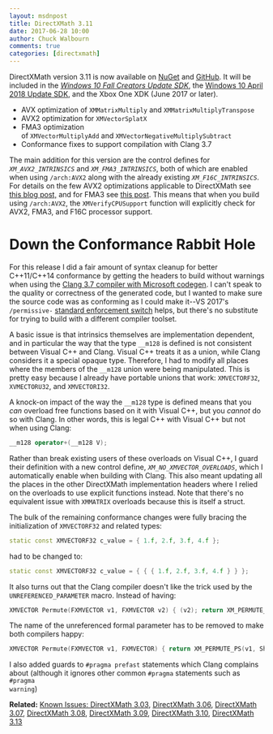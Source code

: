 ```yaml
---
layout: msdnpost
title: DirectXMath 3.11
date: 2017-06-28 10:00
author: Chuck Walbourn
comments: true
categories: [directxmath]
---
```

DirectXMath version 3.11 is now available on <a href="https://www.nuget.org/packages/directxmath/3.1.1">NuGet</a> and <a href="https://github.com/Microsoft/DirectXMath">GitHub</a>. It will be included in the <a href="https://walbourn.github.io/windows-10-fall-creators-update-sdk/"><em>Windows 10 Fall Creators Update SDK</em></a>, the <a href="https://walbourn.github.io/windows-10-april-2018-update-sdk/">Windows 10 April 2018 Update SDK</a>, and the Xbox One XDK (June 2017 or later).
<!--more-->

<ul>
 	<li>AVX optimization of <code>XMMatrixMultiply</code> and <code>XMMatrixMultiplyTranspose</code></li>
 	<li>AVX2 optimization for <code>XMVectorSplatX</code></li>
 	<li>FMA3 optimization of <code>XMVectorMultiplyAdd</code> and <code>XMVectorNegativeMultiplySubtract</code></li>
 	<li>Conformance fixes to support compilation with Clang 3.7</li>
</ul>

The main addition for this version are the control defines for <code>_XM_AVX2_INTRINSICS_</code> and <code>_XM_FMA3_INTRINSICS_</code>, both of which are enabled when using <code>/arch:AVX2</code> along with the already existing <code>_XM_F16C_INTRINSICS_</code>. For details on the few AVX2 optimizations applicable to DirectXMath see <a href="https://walbourn.github.io/directxmath-avx2/">this blog post,</a> and for FMA3 see <a href="https://walbourn.github.io/directxmath-f16c-and-fma/">this post</a>. This means that when you build using ``/arch:AVX2``, the <code>XMVerifyCPUSupport</code> function will explicitly check for AVX2, FMA3, and F16C processor support.

<h1>Down the Conformance Rabbit Hole</h1>

For this release I did a fair amount of syntax cleanup for better C++11/C++14 conformance by getting the headers to build without warnings when using the <a href="https://devblogs.microsoft.com/cppblog/clang-with-microsoft-codegen-in-vs-2015-update-1/">Clang 3.7 compiler with Microsoft codegen</a>. I can't speak to the quality or correctness of the generated code, but I wanted to make sure the source code was as conforming as I could make it--VS 2017's <code>/permissive-</code> <a href="https://devblogs.microsoft.com/cppblog/permissive-switch/">standard enforcement switch</a> helps, but there's no substitute for trying to build with a different compiler toolset.

A basic issue is that intrinsics themselves are implementation dependent, and in particular the way that the type ``__m128`` is defined is not consistent between Visual C++ and Clang. Visual C++ treats it as a union, while Clang considers it a special opaque type. Therefore, I had to modify all places where the members of the ``__m128`` union were being manipulated. This is pretty easy because I already have portable unions that work: <code>XMVECTORF32</code>, <code>XVMECTORU32</code>, and <code>XMVECTORI32</code>.

A knock-on impact of the way the ``__m128`` type is defined means that you <em>can</em> overload free functions based on it with Visual C++, but you <em>cannot</em> do so with Clang. In other words, this is legal C++ with Visual C++ but not when using Clang:

```cpp
__m128 operator+(__m128 V);
```

Rather than break existing users of these overloads on Visual C++, I guard their definition with a new control define, <code>_XM_NO_XMVECTOR_OVERLOADS_</code>, which I automatically enable when building with Clang. This also meant updating all the places in the other DirectXMath implementation headers where I relied on the overloads to use explicit functions instead. Note that there's no equivalent issue with <code>XMMATRIX</code> overloads because this is itself a struct.

The bulk of the remaining conformance changes were fully bracing the initialization of <code>XMVECTORF32</code> and related types:

```cpp
static const XMVECTORF32 c_value = { 1.f, 2.f, 3.f, 4.f };
```

had to be changed to:

```cpp
static const XMVECTORF32 c_value = { { { 1.f, 2.f, 3.f, 4.f } } };
```

It also turns out that the Clang compiler doesn't like the trick used by the <code>UNREFERENCED_PARAMETER</code> macro. Instead of having:

```cpp
XMVECTOR Permute(FXMVECTOR v1, FXMVECTOR v2) { (v2); return XM_PERMUTE_PS(v1, Shuffle); }
```

The name of the unreferenced formal parameter has to be removed to make both compilers happy:

```cpp
XMVECTOR Permute(FXMVECTOR v1, FXMVECTOR) { return XM_PERMUTE_PS(v1, Shuffle); }
```

I also added guards to <code>#pragma prefast</code> statements which Clang complains about (although it ignores other common <code>#pragma</code> statements such as <code>#pragma warning</code>)

<b>Related:</b> <a href="https://walbourn.github.io/known-issues-directxmath-3-03/">Known Issues: DirectXMath 3.03</a>, <a href="https://walbourn.github.io/directxmath-3-06/">DirectXMath 3.06</a>, <a href="https://walbourn.github.io/directxmath-3-07/">DirectXMath 3.07</a>, <a href="https://walbourn.github.io/directxmath-3-08/">DirectXMath 3.08</a>, <a href="https://walbourn.github.io/directxmath-3-09/">DirectXMath 3.09</a>, <a href="https://walbourn.github.io/directxmath-3-10/">DirectXMath 3.10</a>, <a href="https://walbourn.github.io/directxmath-3-13/">DirectXMath 3.13</a>
